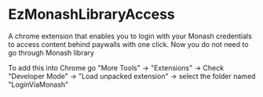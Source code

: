 # EzMonashLibraryAccess
A chrome extension that enables you to login with your Monash credentials to access content behind paywalls with one click.
Now you do not need to go through Monash library

To add this into Chrome go "More Tools" -> "Extensions" -> Check "Developer Mode" -> "Load unpacked extension" -> select the folder named "LoginViaMonash"

